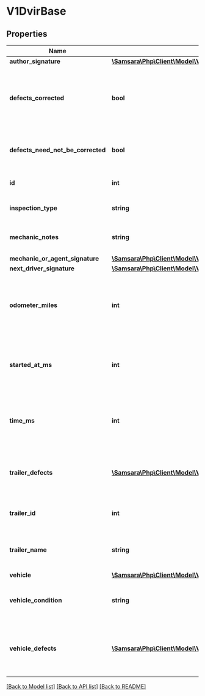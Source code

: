 # V1DvirBase

## Properties
Name | Type | Description | Notes
------------ | ------------- | ------------- | -------------
**author_signature** | [**\Samsara\Php\Client\Model\V1DvirBaseAuthorSignature**](V1DvirBaseAuthorSignature.md) |  | [optional] 
**defects_corrected** | **bool** | Signifies if the defects on the vehicle corrected after the DVIR is done. | [optional] 
**defects_need_not_be_corrected** | **bool** | Signifies if the defects on this vehicle can be ignored. | [optional] 
**id** | **int** | The id of this DVIR record. | [optional] 
**inspection_type** | **string** | Inspection type of the DVIR. | [optional] 
**mechanic_notes** | **string** | The mechanics notes on the DVIR. | [optional] 
**mechanic_or_agent_signature** | [**\Samsara\Php\Client\Model\V1DvirBaseMechanicOrAgentSignature**](V1DvirBaseMechanicOrAgentSignature.md) |  | [optional] 
**next_driver_signature** | [**\Samsara\Php\Client\Model\V1DvirBaseNextDriverSignature**](V1DvirBaseNextDriverSignature.md) |  | [optional] 
**odometer_miles** | **int** | The odometer reading in miles for the vehicle when the DVIR was done. | [optional] 
**started_at_ms** | **int** | Timestamp when driver began filling out this DVIR, in UNIX milliseconds. | [optional] 
**time_ms** | **int** | Timestamp of when this DVIR was signed &amp; completed, in UNIX milliseconds. | [optional] 
**trailer_defects** | [**\Samsara\Php\Client\Model\V1DvirDefectBase[]**](V1DvirDefectBase.md) | Defects registered for the trailer which was part of the DVIR. | [optional] 
**trailer_id** | **int** | The id of the trailer which was part of the DVIR. | [optional] 
**trailer_name** | **string** | The name of the trailer which was part of the DVIR. | [optional] 
**vehicle** | [**\Samsara\Php\Client\Model\V1DvirBaseVehicle**](V1DvirBaseVehicle.md) |  | [optional] 
**vehicle_condition** | **string** | The condition of vechile on which DVIR was done. | [optional] 
**vehicle_defects** | [**\Samsara\Php\Client\Model\V1DvirDefectBase[]**](V1DvirDefectBase.md) | Defects registered for the vehicle which was part of the DVIR. | [optional] 

[[Back to Model list]](../README.md#documentation-for-models) [[Back to API list]](../README.md#documentation-for-api-endpoints) [[Back to README]](../README.md)


